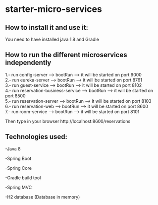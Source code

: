 # starter-micro-services


## How to install it and use it:

You need to have installed java 1.8 and Gradle


## How to run the different microservices independently

1.- run config-server --> bootRun  --> it will be started on port 9000 <br />
2.- run eureka-server --> bootRun  --> it will be started on port 8761 <br />
3.- run guest-service --> bootRun  --> it will be started on port 8102 <br />
4.- run reservation-business-service --> bootRun  --> it will be started on port 8500 <br />
5.- run reservation-server --> bootRun  --> it will be started on port 8103 <br />
6.- run reservation-web --> bootRun  --> it will be started on port 8600 <br />
7.- run room-service --> bootRun  --> it will be started on port 8101 <br />

Then type in your browser http://localhost:8600/reservations

## Technologies used:

-Java 8

-Spring Boot

-Spring Core

-Gradle build tool

-Spring MVC

-H2 database (Database in memory)








